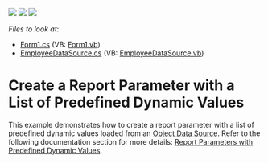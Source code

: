 <!-- default badges list -->
![](https://img.shields.io/endpoint?url=https://codecentral.devexpress.com/api/v1/VersionRange/128598471/2021.1)
[![](https://img.shields.io/badge/Open_in_DevExpress_Support_Center-FF7200?style=flat-square&logo=DevExpress&logoColor=white)](https://supportcenter.devexpress.com/ticket/details/T236094)
[![](https://img.shields.io/badge/📖_How_to_use_DevExpress_Examples-e9f6fc?style=flat-square)](https://docs.devexpress.com/GeneralInformation/403183)
<!-- default badges end -->
*Files to look at*:

* [Form1.cs](./CS/Form1.cs) (VB: [Form1.vb](./VB/Form1.vb))
* [EmployeeDataSource.cs](./CS/EmployeeDataSource.cs) (VB: [EmployeeDataSource.vb](./VB/EmployeeDataSource.vb))

# Create a Report Parameter with a List of Predefined Dynamic Values

This example demonstrates how to create a report parameter with a list of predefined dynamic values loaded from an [Object Data Source](https://docs.devexpress.com/XtraReports/17784?v=21.1). Refer to the following documentation section for more details: [Report Parameters with Predefined Dynamic Values](https://docs.devexpress.com/XtraReports/401662?v=21.1).


